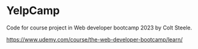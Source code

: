 # YelpCamp

Code for course project in Web developer bootcamp 2023 by Colt Steele.

https://www.udemy.com/course/the-web-developer-bootcamp/learn/
